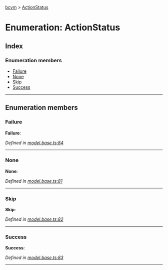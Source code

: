 [bcvm](../README.md) > [ActionStatus](../enums/actionstatus.md)

# Enumeration: ActionStatus

## Index

### Enumeration members

* [Failure](actionstatus.md#failure)
* [None](actionstatus.md#none)
* [Skip](actionstatus.md#skip)
* [Success](actionstatus.md#success)

---

## Enumeration members

<a id="failure"></a>

###  Failure

**Failure**: 

*Defined in [model.base.ts:84](https://github.com/boardwalktech/Boardwalk-Client-Virtual-Machine-JS/blob/bd51c2e/typescript/src/model.base.ts#L84)*

___
<a id="none"></a>

###  None

**None**: 

*Defined in [model.base.ts:81](https://github.com/boardwalktech/Boardwalk-Client-Virtual-Machine-JS/blob/bd51c2e/typescript/src/model.base.ts#L81)*

___
<a id="skip"></a>

###  Skip

**Skip**: 

*Defined in [model.base.ts:82](https://github.com/boardwalktech/Boardwalk-Client-Virtual-Machine-JS/blob/bd51c2e/typescript/src/model.base.ts#L82)*

___
<a id="success"></a>

###  Success

**Success**: 

*Defined in [model.base.ts:83](https://github.com/boardwalktech/Boardwalk-Client-Virtual-Machine-JS/blob/bd51c2e/typescript/src/model.base.ts#L83)*

___

